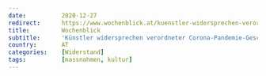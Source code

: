 ```yaml
---
date:          2020-12-27
redirect:      https://www.wochenblick.at/kuenstler-widersprechen-verordneter-corona-pandemie-geschichte/
title:         Wochenblick
subtitle:      'Künstler widersprechen verordneter Corona-Pandemie-Geschichte'
country:       AT
categories:    [Widerstand]
tags:          [massnahmen, kultur]
---
```

